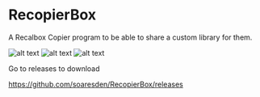 # RecopierBox
A Recalbox Copier program to be able to share a custom library for them.

![alt text](https://images2.imagebam.com/e5/5e/06/352d971358966266.png)
![alt text](https://user-images.githubusercontent.com/54243866/99146130-7a4fa080-2675-11eb-806f-95c0818aae89.png)
![alt text](https://user-images.githubusercontent.com/54243866/99146138-8d627080-2675-11eb-956b-97d301c305c7.png)

Go to releases to download

https://github.com/soaresden/RecopierBox/releases

